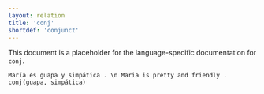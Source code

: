 ```yaml
---
layout: relation
title: 'conj'
shortdef: 'conjunct'
---
```


This document is a placeholder for the language-specific documentation
for `conj`.

~~~ sdparse
María es guapa y simpática . \n Maria is pretty and friendly .
conj(guapa, simpática)
~~~
